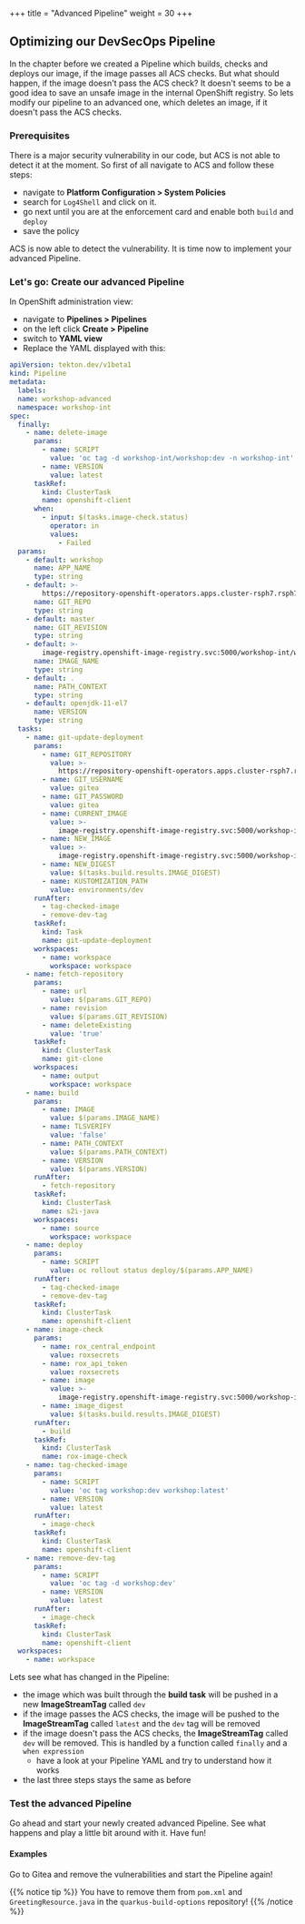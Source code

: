 +++
title = "Advanced Pipeline"
weight = 30
+++

## Optimizing our DevSecOps Pipeline

In the chapter before we created a Pipeline which builds, checks and deploys our image, if the image passes all ACS checks. But what should happen, if the image doesn't pass the ACS check? It doesn't seems to be a good idea to save an unsafe image in the internal OpenShift registry. 
So lets modify our pipeline to an advanced one, which deletes an image, if it doesn't pass the ACS checks. 

### Prerequisites
There is a major security vulnerability in our code, but ACS is not able to detect it at the moment. So first of all navigate to ACS and follow these steps: 
- navigate to **Platform Configuration > System Policies**
- search for `Log4Shell` and click on it.
- go next until you are at the enforcement card and enable both `build` and `deploy` 
- save the policy

ACS is now able to detect the vulnerability. It is time now to implement your advanced Pipeline. 


### Let's go: Create our advanced Pipeline

In OpenShift administration view: 

- navigate to **Pipelines > Pipelines**
- on the left click **Create > Pipeline**
- switch to **YAML view**
- Replace the YAML displayed with this: 

```yaml
apiVersion: tekton.dev/v1beta1
kind: Pipeline
metadata:
  labels:
  name: workshop-advanced
  namespace: workshop-int
spec:
  finally:
    - name: delete-image
      params:
        - name: SCRIPT
          value: 'oc tag -d workshop-int/workshop:dev -n workshop-int'
        - name: VERSION
          value: latest
      taskRef:
        kind: ClusterTask
        name: openshift-client
      when:
        - input: $(tasks.image-check.status)
          operator: in
          values:
            - Failed
  params:
    - default: workshop
      name: APP_NAME
      type: string
    - default: >-
        https://repository-openshift-operators.apps.cluster-rsph7.rsph7.sandbox1788.opentlc.com/gitea/quarkus-build-options.git
      name: GIT_REPO
      type: string
    - default: master
      name: GIT_REVISION
      type: string
    - default: >-
        image-registry.openshift-image-registry.svc:5000/workshop-int/workshop:dev
      name: IMAGE_NAME
      type: string
    - default: .
      name: PATH_CONTEXT
      type: string
    - default: openjdk-11-el7
      name: VERSION
      type: string
  tasks:
    - name: git-update-deployment
      params:
        - name: GIT_REPOSITORY
          value: >-
            https://repository-openshift-operators.apps.cluster-rsph7.rsph7.sandbox1788.opentlc.com/gitea/openshift-gitops-getting-started.git
        - name: GIT_USERNAME
          value: gitea
        - name: GIT_PASSWORD
          value: gitea
        - name: CURRENT_IMAGE
          value: >-
            image-registry.openshift-image-registry.svc:5000/workshop-int/workshop:latest
        - name: NEW_IMAGE
          value: >-
            image-registry.openshift-image-registry.svc:5000/workshop-int/workshop
        - name: NEW_DIGEST
          value: $(tasks.build.results.IMAGE_DIGEST)
        - name: KUSTOMIZATION_PATH
          value: environments/dev
      runAfter:
        - tag-checked-image
        - remove-dev-tag
      taskRef:
        kind: Task
        name: git-update-deployment
      workspaces:
        - name: workspace
          workspace: workspace
    - name: fetch-repository
      params:
        - name: url
          value: $(params.GIT_REPO)
        - name: revision
          value: $(params.GIT_REVISION)
        - name: deleteExisting
          value: 'true'
      taskRef:
        kind: ClusterTask
        name: git-clone
      workspaces:
        - name: output
          workspace: workspace
    - name: build
      params:
        - name: IMAGE
          value: $(params.IMAGE_NAME)
        - name: TLSVERIFY
          value: 'false'
        - name: PATH_CONTEXT
          value: $(params.PATH_CONTEXT)
        - name: VERSION
          value: $(params.VERSION)
      runAfter:
        - fetch-repository
      taskRef:
        kind: ClusterTask
        name: s2i-java
      workspaces:
        - name: source
          workspace: workspace
    - name: deploy
      params:
        - name: SCRIPT
          value: oc rollout status deploy/$(params.APP_NAME)
      runAfter:
        - tag-checked-image
        - remove-dev-tag
      taskRef:
        kind: ClusterTask
        name: openshift-client
    - name: image-check
      params:
        - name: rox_central_endpoint
          value: roxsecrets
        - name: rox_api_token
          value: roxsecrets
        - name: image
          value: >-
            image-registry.openshift-image-registry.svc:5000/workshop-int/workshop
        - name: image_digest
          value: $(tasks.build.results.IMAGE_DIGEST)
      runAfter:
        - build
      taskRef:
        kind: ClusterTask
        name: rox-image-check
    - name: tag-checked-image
      params:
        - name: SCRIPT
          value: 'oc tag workshop:dev workshop:latest'
        - name: VERSION
          value: latest
      runAfter:
        - image-check
      taskRef:
        kind: ClusterTask
        name: openshift-client
    - name: remove-dev-tag
      params:
        - name: SCRIPT
          value: 'oc tag -d workshop:dev'
        - name: VERSION
          value: latest
      runAfter:
        - image-check
      taskRef:
        kind: ClusterTask
        name: openshift-client
  workspaces:
    - name: workspace
```

Lets see what has changed in the Pipeline:

- the image which was built through the **build task** will be pushed in a new **ImageStreamTag** called `dev`
- if the image passes the ACS checks, the image will be pushed to the **ImageStreamTag** called `latest` and the `dev` tag will be removed
- if the image doesn't pass the ACS checks, the **ImageStreamTag** called `dev` will be removed. This is handled by a function called `finally` and a `when expression`
  - have a look at your Pipeline YAML and try to understand how it works
- the last three steps stays the same as before


### Test the advanced Pipeline

Go ahead and start your newly created advanced Pipeline. See what happens and play a little bit around with it. Have fun! 

#### Examples
Go to Gitea and remove the vulnerabilities and start the Pipeline again! 

{{% notice tip %}}
You have to remove them from `pom.xml` and `GreetingResource.java` in the `quarkus-build-options` repository! 
{{% /notice %}}

